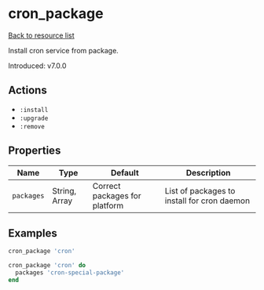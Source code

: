 # cron_package

[Back to resource list](../README.md#resources)

Install cron service from package.

Introduced: v7.0.0

## Actions

- `:install`
- `:upgrade`
- `:remove`

## Properties

| Name       | Type          | Default                       | Description                                 |
| ---------- | ------------- | ----------------------------- | ------------------------------------------- |
| `packages` | String, Array | Correct packages for platform | List of packages to install for cron daemon |

## Examples

```ruby
cron_package 'cron'
```

```ruby
cron_package 'cron' do
  packages 'cron-special-package'
end
```
